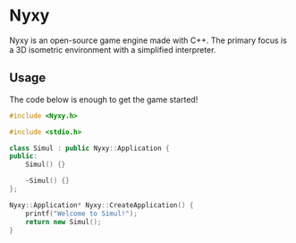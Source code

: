 # Nyxy
Nyxy is an open-source game engine made with C++. The primary focus is a 3D isometric environment with a simplified interpreter.

## Usage

The code below is enough to get the game started!
```cpp
#include <Nyxy.h>

#include <stdio.h>

class Simul : public Nyxy::Application {
public:
	Simul() {}

	~Simul() {}
};

Nyxy::Application* Nyxy::CreateApplication() {
	printf("Welcome to Simul!");
	return new Simul();
}
```